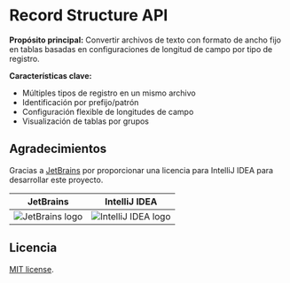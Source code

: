 # Record Structure API

**Propósito principal:** Convertir archivos de texto con formato de ancho fijo en tablas basadas en configuraciones de
longitud de campo por tipo de registro.

**Características clave:**

* Múltiples tipos de registro en un mismo archivo
* Identificación por prefijo/patrón
* Configuración flexible de longitudes de campo
* Visualización de tablas por grupos

## Agradecimientos

Gracias a [JetBrains](https://www.jetbrains.com/?from=SoftN%20CMS) por proporcionar una licencia para IntelliJ IDEA para
desarrollar este proyecto.

| JetBrains                              | IntelliJ IDEA                             |
|----------------------------------------|-------------------------------------------|
| ![JetBrains logo][resources-jetbrains] | ![IntelliJ IDEA logo][resources-intellij] |

## Licencia

[MIT license](LICENSE).

[resources-jetbrains]: https://resources.jetbrains.com/storage/products/company/brand/logos/jetbrains.svg

[resources-intellij]:https://resources.jetbrains.com/storage/products/company/brand/logos/IntelliJ_IDEA_icon.svg

